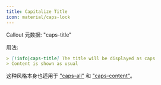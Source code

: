 ```yaml
---
title: Capitalize Title
icon: material/caps-lock
---
```


Callout 元数据: "caps-title"

用法:

```md
> [!info|caps-title] The title will be displayed as caps
> Content is shown as usual
```

这种风格本身也适用于 ["caps-all"](../combined-styling/page-16.md) 和 ["caps-content"](../content-styling/page-6.md)。
